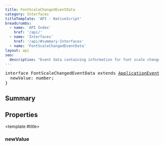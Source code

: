 ```yaml
---
title: FontScaleChangedEventData
category: Interfaces
titleTemplate: 'API - NativeScript'
breadcrumbs: 
  - name: 'API Index'
    href: '/api/'
  - name: 'Interfaces'
    href: '/api/#summary-Interfaces'
  - name: 'FontScaleChangedEventData'
layout: api
seo:
  description: "Event data containing information for font scale changed event."
---
```


<!-- This page is auto generated, do not edit manually. -->
<!-- Run "yarn generate:api-docs" to regenerate -->

<script setup lang="ts">
  import { provide } from "vue";
  import API_DATA from "./FontScaleChangedEventData.data.json";
  
  provide('API_DATA', API_DATA);
</script>

<APIRefHierarchy v-once />

<pre class="not-prose [&_a]:text-blue-400 [&_a]:no-underline">interface FontScaleChangedEventData extends <a href="/api/interface/ApplicationEventData">ApplicationEventData</a> {
  newValue: number;
}</pre>

<APIRefComment commentBase64="eyJibG9ja1RhZ3MiOltdLCJtb2RpZmllclRhZ3MiOnt9LCJzdW1tYXJ5IjpbeyJraW5kIjoidGV4dCIsInRleHQiOiJFdmVudCBkYXRhIGNvbnRhaW5pbmcgaW5mb3JtYXRpb24gZm9yIGZvbnQgc2NhbGUgY2hhbmdlZCBldmVudC4ifV19" v-once />

## <Heading ignore>Summary</Heading>

<APIRefSummary v-once />

## Properties

<div class="">

<APIRef for="4702" v-once>

<template #title>

### newValue

</template>

</APIRef>

</div>
